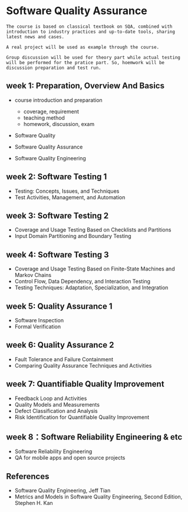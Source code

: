 # Software Quality Assurance

	The course is based on classical textbook on SQA, combined with introduction to industry practices and up-to-date tools, sharing latest news and cases.

	A real project will be used as example through the course.
	
	Group discussion will be used for theory part while actual testing will be performed for the pratice part. So, hoemwork will be discussion preparation and test run.
	
## week 1: Preparation, Overview And Basics

-	course introduction and preparation
    -   coverage, requirement
    -   teaching method
    -   homework, discussion, exam

-	Software Quality
-	Software Quality Assurance
-	Software Quality Engineering

## week 2: Software Testing 1

-	Testing: Concepts, Issues, and Techniques
-	Test Activities, Management, and Automation

## week 3: Software Testing 2

-	Coverage and Usage Testing Based on Checklists and Partitions
-	Input Domain Partitioning and Boundary Testing

## week 4: Software Testing 3

-	Coverage and Usage Testing Based on Finite-State Machines and Markov Chains
-	Control Flow, Data Dependency, and Interaction Testing
-	Testing Techniques: Adaptation, Specialization, and Integration

## week 5: Quality Assurance 1

-	Software Inspection
-	Formal Verification

## week 6: Quality Assurance 2

-	Fault Tolerance and Failure Containment
-	Comparing Quality Assurance Techniques and Activities

## week 7: Quantifiable Quality Improvement

-	Feedback Loop and Activities
-	Quality Models and Measurements
-	Defect Classification and Analysis
-	Risk Identification for Quantifiable Quality Improvement

## week 8：Software Reliability Engineering & etc

-	Software Reliability Engineering
-	QA for mobile apps and open source projects

## References

- Software Quality Engineering, Jeff Tian
- Metrics and Models in Software Quality Engineering, Second Edition, Stephen H. Kan

